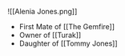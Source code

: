 ![[Alenia Jones.png]]
- First Mate of [[The Gemfire]]
- Owner of [[Turak]]
- Daughter of [[Tommy Jones]]
